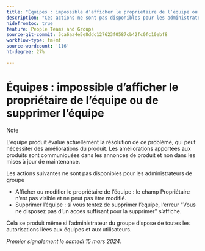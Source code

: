 ```yaml
---
title: "Équipes : impossible d’afficher le propriétaire de l’équipe ou de supprimer l’équipe"
description: "Ces actions ne sont pas disponibles pour les administrateurs de groupe."
hidefromtoc: true
feature: People Teams and Groups
source-git-commit: 5ca6aa4e5e8ddc127623f0587cb42fc0fc10ebf8
workflow-type: tm+mt
source-wordcount: '116'
ht-degree: 27%

---
```



# Équipes : impossible d’afficher le propriétaire de l’équipe ou de supprimer l’équipe

>[!NOTE]
>
>L’équipe produit évalue actuellement la résolution de ce problème, qui peut nécessiter des améliorations du produit. Les améliorations apportées aux produits sont communiquées dans les annonces de produit et non dans les mises à jour de maintenance.

Les actions suivantes ne sont pas disponibles pour les administrateurs de groupe

* Afficher ou modifier le propriétaire de l’équipe : le champ Propriétaire n’est pas visible et ne peut pas être modifié.
* Supprimer l’équipe : si vous tentez de supprimer l’équipe, l’erreur &quot;Vous ne disposez pas d’un accès suffisant pour la supprimer&quot; s’affiche.

Cela se produit même si l’administrateur du groupe dispose de toutes les autorisations liées aux équipes et aux utilisateurs.

_Premier signalement le samedi 15 mars 2024._

